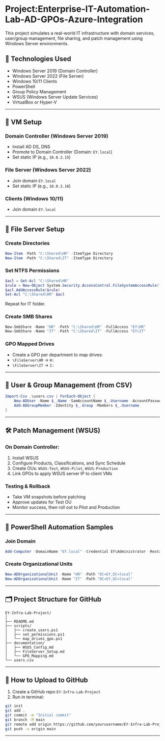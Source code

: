 # Project:Enterprise-IT-Automation-Lab-AD-GPOs-Azure-Integration

This project simulates a real-world IT infrastructure with domain services, user/group management, file sharing, and patch management using Windows Server environments.

## 🔧 Technologies Used
- Windows Server 2019 (Domain Controller)
- Windows Server 2022 (File Server)
- Windows 10/11 Clients
- PowerShell
- Group Policy Management
- WSUS (Windows Server Update Services)
- VirtualBox or Hyper-V

---

## 🧱 VM Setup

### Domain Controller (Windows Server 2019)
- Install AD DS, DNS
- Promote to Domain Controller (Domain: `EY.local`)
- Set static IP (e.g., `10.0.2.15`)

### File Server (Windows Server 2022)
- Join domain `EY.local`
- Set static IP (e.g., `10.0.2.16`)

### Clients (Windows 10/11)
- Join domain `EY.local`

---

## 📁 File Server Setup

### Create Directories
```powershell
New-Item -Path "C:\Shared\HR" -ItemType Directory
New-Item -Path "C:\Shared\IT" -ItemType Directory
```

### Set NTFS Permissions
```powershell
$acl = Get-Acl "C:\Shared\HR"
$rule = New-Object System.Security.AccessControl.FileSystemAccessRule("EY\HR","FullControl","Allow")
$acl.AddAccessRule($rule)
Set-Acl "C:\Shared\HR" $acl
```

Repeat for IT folder.

### Create SMB Shares
```powershell
New-SmbShare -Name "HR" -Path "C:\Shared\HR" -FullAccess "EY\HR"
New-SmbShare -Name "IT" -Path "C:\Shared\IT" -FullAccess "EY\IT"
```

### GPO Mapped Drives
- Create a GPO per department to map drives:
- `\FileServer\HR` → `H:`
- `\FileServer\IT` → `I:`

---

## 🔄 User & Group Management (from CSV)
```powershell
Import-Csv .\users.csv | ForEach-Object {
    New-ADUser -Name $_.Name -SamAccountName $_.Username -AccountPassword (ConvertTo-SecureString $_.Password -AsPlainText -Force) -Enabled $true -Path $_.OU
    Add-ADGroupMember -Identity $_.Group -Members $_.Username
}
```

---

## 🛠️ Patch Management (WSUS)

### On Domain Controller:
1. Install WSUS
2. Configure Products, Classifications, and Sync Schedule
3. Create OUs: `WSUS-Test`, `WSUS-Pilot`, `WSUS-Production`
4. Link GPOs to apply WSUS server IP to client VMs

### Testing & Rollback
- Take VM snapshots before patching
- Approve updates for Test OU
- Monitor success, then roll out to Pilot and Production

---

## 🧪 PowerShell Automation Samples
### Join Domain
```powershell
Add-Computer -DomainName "EY.local" -Credential EY\Administrator -Restart
```

### Create Organizational Units
```powershell
New-ADOrganizationalUnit -Name "HR" -Path "DC=EY,DC=local"
New-ADOrganizationalUnit -Name "IT" -Path "DC=EY,DC=local"
```

---

## 🗂️ Project Structure for GitHub
```
EY-Infra-Lab-Project/
│
├── README.md
├── scripts/
│   ├── create_users.ps1
│   ├── set_permissions.ps1
│   └── map_drives_gpo.ps1
├── documentation/
│   ├── WSUS_Config.md
│   ├── FileServer_Setup.md
│   └── GPO_Mapping.md
└── users.csv
```

---

## 📝 How to Upload to GitHub
1. Create a GitHub repo `EY-Infra-Lab-Project`
2. Run in terminal:
```bash
git init
git add .
git commit -m "Initial commit"
git branch -M main
git remote add origin https://github.com/yourusername/EY-Infra-Lab-Project.git
git push -u origin main
```

---



